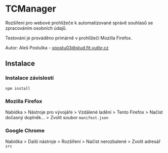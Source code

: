 # TCManager
Rozšíření pro webové prohlížeče k automatizované správě souhlasů se zpracováním osobních údajů.

Testování je prováděno primárně v prohlížeči Mozilla Firefox.

Autor: Aleš Postulka - xpostu03@stud.fit.vutbr.cz

## Instalace
### Instalace závislostí
```shell
npm install
```

### Mozilla Firefox
Nabídka > Nástroje pro vývojáře > Vzdálené ladění > Tento Firefox > Načíst dočasný doplněk... > Zvolit soubor `manifest.json`

### Google Chrome
Nabídka > Další nástroje > Rozšíření > Načíst nerozbalené > Zvolit adresář `src`